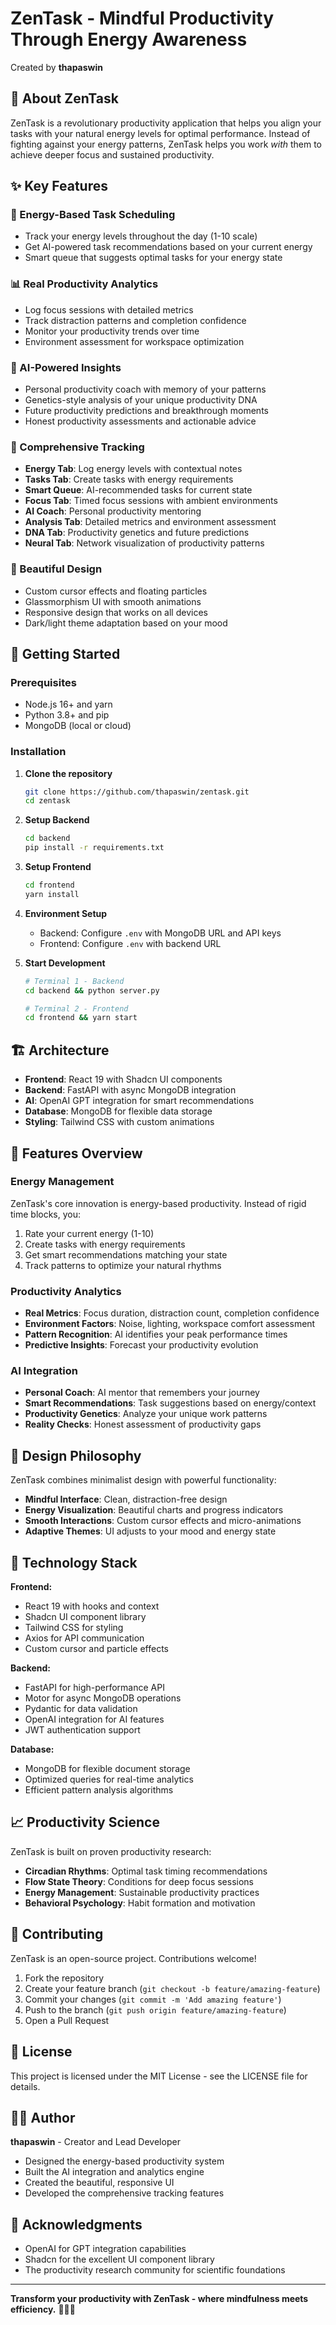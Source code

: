 # ZenTask - Mindful Productivity Through Energy Awareness

Created by **thapaswin**

## 🧘 About ZenTask

ZenTask is a revolutionary productivity application that helps you align your tasks with your natural energy levels for optimal performance. Instead of fighting against your energy patterns, ZenTask helps you work *with* them to achieve deeper focus and sustained productivity.

## ✨ Key Features

### 🔋 Energy-Based Task Scheduling
- Track your energy levels throughout the day (1-10 scale)
- Get AI-powered task recommendations based on your current energy
- Smart queue that suggests optimal tasks for your energy state

### 📊 Real Productivity Analytics  
- Log focus sessions with detailed metrics
- Track distraction patterns and completion confidence
- Monitor your productivity trends over time
- Environment assessment for workspace optimization

### 🤖 AI-Powered Insights
- Personal productivity coach with memory of your patterns
- Genetics-style analysis of your unique productivity DNA
- Future productivity predictions and breakthrough moments
- Honest productivity assessments and actionable advice

### 🎯 Comprehensive Tracking
- **Energy Tab**: Log energy levels with contextual notes
- **Tasks Tab**: Create tasks with energy requirements
- **Smart Queue**: AI-recommended tasks for current state
- **Focus Tab**: Timed focus sessions with ambient environments
- **AI Coach**: Personal productivity mentoring
- **Analysis Tab**: Detailed metrics and environment assessment
- **DNA Tab**: Productivity genetics and future predictions
- **Neural Tab**: Network visualization of productivity patterns

### 🎨 Beautiful Design
- Custom cursor effects and floating particles
- Glassmorphism UI with smooth animations
- Responsive design that works on all devices
- Dark/light theme adaptation based on your mood

## 🚀 Getting Started

### Prerequisites
- Node.js 16+ and yarn
- Python 3.8+ and pip
- MongoDB (local or cloud)

### Installation

1. **Clone the repository**
   ```bash
   git clone https://github.com/thapaswin/zentask.git
   cd zentask
   ```

2. **Setup Backend**
   ```bash
   cd backend
   pip install -r requirements.txt
   ```

3. **Setup Frontend**
   ```bash
   cd frontend
   yarn install
   ```

4. **Environment Setup**
   - Backend: Configure `.env` with MongoDB URL and API keys
   - Frontend: Configure `.env` with backend URL

5. **Start Development**
   ```bash
   # Terminal 1 - Backend
   cd backend && python server.py
   
   # Terminal 2 - Frontend  
   cd frontend && yarn start
   ```

## 🏗️ Architecture

- **Frontend**: React 19 with Shadcn UI components
- **Backend**: FastAPI with async MongoDB integration
- **AI**: OpenAI GPT integration for smart recommendations
- **Database**: MongoDB for flexible data storage
- **Styling**: Tailwind CSS with custom animations

## 📱 Features Overview

### Energy Management
ZenTask's core innovation is energy-based productivity. Instead of rigid time blocks, you:
1. Rate your current energy (1-10)
2. Create tasks with energy requirements
3. Get smart recommendations matching your state
4. Track patterns to optimize your natural rhythms

### Productivity Analytics
- **Real Metrics**: Focus duration, distraction count, completion confidence
- **Environment Factors**: Noise, lighting, workspace comfort assessment
- **Pattern Recognition**: AI identifies your peak performance times
- **Predictive Insights**: Forecast your productivity evolution

### AI Integration
- **Personal Coach**: AI mentor that remembers your journey
- **Smart Recommendations**: Task suggestions based on energy/context
- **Productivity Genetics**: Analyze your unique work patterns
- **Reality Checks**: Honest assessment of productivity gaps

## 🎨 Design Philosophy

ZenTask combines minimalist design with powerful functionality:
- **Mindful Interface**: Clean, distraction-free design
- **Energy Visualization**: Beautiful charts and progress indicators  
- **Smooth Interactions**: Custom cursor effects and micro-animations
- **Adaptive Themes**: UI adjusts to your mood and energy state

## 🔧 Technology Stack

**Frontend:**
- React 19 with hooks and context
- Shadcn UI component library
- Tailwind CSS for styling
- Axios for API communication
- Custom cursor and particle effects

**Backend:**
- FastAPI for high-performance API
- Motor for async MongoDB operations
- Pydantic for data validation
- OpenAI integration for AI features
- JWT authentication support

**Database:**
- MongoDB for flexible document storage
- Optimized queries for real-time analytics
- Efficient pattern analysis algorithms

## 📈 Productivity Science

ZenTask is built on proven productivity research:
- **Circadian Rhythms**: Optimal task timing recommendations
- **Flow State Theory**: Conditions for deep focus sessions
- **Energy Management**: Sustainable productivity practices
- **Behavioral Psychology**: Habit formation and motivation

## 🤝 Contributing

ZenTask is an open-source project. Contributions welcome!

1. Fork the repository
2. Create your feature branch (`git checkout -b feature/amazing-feature`)
3. Commit your changes (`git commit -m 'Add amazing feature'`)
4. Push to the branch (`git push origin feature/amazing-feature`)
5. Open a Pull Request

## 📄 License

This project is licensed under the MIT License - see the LICENSE file for details.

## 👨‍💻 Author

**thapaswin** - Creator and Lead Developer

- Designed the energy-based productivity system
- Built the AI integration and analytics engine  
- Created the beautiful, responsive UI
- Developed the comprehensive tracking features

## 🙏 Acknowledgments

- OpenAI for GPT integration capabilities
- Shadcn for the excellent UI component library
- The productivity research community for scientific foundations

---

**Transform your productivity with ZenTask - where mindfulness meets efficiency.** 🧘‍♂️✨